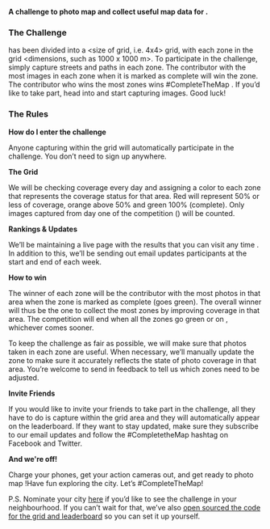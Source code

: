 **A challenge to photo map <neighborhood> and collect useful map data for <city>.**

<description>

<link to challenge map>

<screenshot of current date coverage of target area>

### The Challenge
<neighborhood> has been divided into a <size of grid, i.e. 4x4> grid, with each zone in the grid <dimensions, such as 1000 x 1000 m>. To participate in the challenge, simply capture streets and paths in each zone. The contributor with the most images in each zone when it is marked as complete will win the zone. The contributor who wins the most zones wins #CompleteTheMap <city>. If you’d like to take part, head into <neighborhood> and start capturing images. Good luck!

### The Rules

**How do I enter the challenge**

Anyone capturing within the grid will automatically participate in the challenge. You don’t need to sign up anywhere.

**The Grid**

We will be checking coverage every day and assigning a color to each zone that represents the coverage status for that area. Red will represent 50% or less of coverage, orange above 50% and green 100% (complete). Only images captured from day one of the competition (<date>) will be counted. 

**Rankings & Updates**

We’ll be maintaining a live page with the results that you can visit any time <link to live map>. In addition to this, we’ll be sending out email updates participants at the start and end of each week.

**How to win**

The winner of each zone will be the contributor with the most photos in that area when the zone is marked as complete (goes green). The overall winner will thus be the one to collect the most zones by improving coverage in that area. The competition will end when all the zones go green or on <end date>, whichever comes sooner. 

To keep the challenge as fair as possible, we will make sure that photos taken in each zone are useful. When necessary, we’ll manually update the zone to make sure it accurately reflects the state of photo coverage in that area. You’re welcome to send in feedback to tell us which zones need to be adjusted.

**Invite Friends**

If you would like to invite your friends to take part in the challenge, all they have to do is capture within the grid area and they will automatically appear on the leaderboard. If they want to stay updated, make sure they subscribe to our email updates and follow the #CompletetheMap hashtag on Facebook and Twitter.

**And we're off!**

Charge your phones, get your action cameras out, and get ready to photo map <city>!Have fun exploring the city. Let’s #CompleteTheMap! 

P.S. Nominate your city [here](https://drive.google.com/open?id=14X76aTo3BNVw-x_QOKx4C80pvKdny-uYdO07vggaHcQ) if you’d like to see the challenge in your neighbourhood. If you can’t wait for that, we’ve also [open sourced the code for the grid and leaderboard](https://github.com/mapillary-hacks/mapillary-hacks.github.io/edit/master/leaderboard/template/readme.md) so you can set it up yourself.
